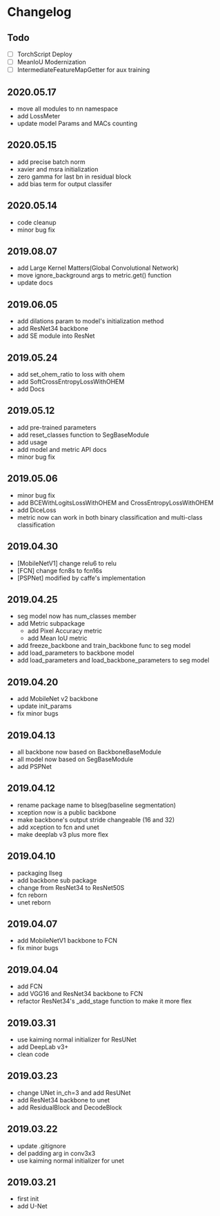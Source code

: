 # Changelog

## Todo

- [ ] TorchScript Deploy
- [ ] MeanIoU Modernization
- [ ] IntermediateFeatureMapGetter for aux training

## 2020.05.17

- move all modules to nn namespace
- add LossMeter
- update model Params and MACs counting

## 2020.05.15

- add precise batch norm
- xavier and msra initialization
- zero gamma for last bn in residual block
- add bias term for output classifer

## 2020.05.14

- code cleanup
- minor bug fix

## 2019.08.07

- add Large Kernel Matters(Global Convolutional Network)
- move ignore_background args to metric.get() function
- update docs

## 2019.06.05

- add dilations param to model's initialization method
- add ResNet34 backbone
- add SE module into ResNet

## 2019.05.24

- add set_ohem_ratio to loss with ohem
- add SoftCrossEntropyLossWithOHEM
- add Docs

## 2019.05.12

- add pre-trained parameters
- add reset_classes function to SegBaseModule
- add usage
- add model and metric API docs
- minor bug fix

## 2019.05.06

- minor bug fix
- add BCEWithLogitsLossWithOHEM and CrossEntropyLossWithOHEM
- add DiceLoss
- metric now can work in both binary classification and multi-class classification

## 2019.04.30

- [MobileNetV1] change relu6 to relu
- [FCN] change fcn8s to fcn16s
- [PSPNet] modified by caffe's implementation

## 2019.04.25

- seg model now has num_classes member
- add Metric subpackage
  - add Pixel Accuracy metric
  - add Mean IoU metric
- add freeze_backbone and train_backbone func to seg model
- add load_parameters to backbone model
- add load_parameters and load_backbone_parameters to seg model

## 2019.04.20

- add MobileNet v2 backbone
- update init_params
- fix minor bugs

## 2019.04.13

- all backbone now based on BackboneBaseModule
- all model now based on SegBaseModule
- add PSPNet

## 2019.04.12

- rename package name to blseg(baseline segmentation)
- xception now is a public backbone
- make backbone's output stride changeable (16 and 32)
- add xception to fcn and unet
- make deeplab v3 plus more flex

## 2019.04.10

- packaging llseg
- add backbone sub package
- change from ResNet34 to ResNet50S
- fcn reborn
- unet reborn

## 2019.04.07

- add MobileNetV1 backbone to FCN
- fix minor bugs

## 2019.04.04

- add FCN
- add VGG16 and ResNet34 backbone to FCN
- refactor ResNet34's _add_stage function to make it more flex

## 2019.03.31

- use kaiming normal initializer for ResUNet
- add DeepLab v3+
- clean code

## 2019.03.23

- change UNet in_ch=3 and add ResUNet
- add ResNet34 backbone to unet
- add ResidualBlock and DecodeBlock

## 2019.03.22

- update .gitignore
- del padding arg in conv3x3
- use kaiming normal initializer for unet

## 2019.03.21

- first init
- add U-Net
